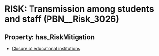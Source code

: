 # RISK: __Transmission among students and staff__ (PBN__Risk_3026)

## Property: has_RiskMitigation

* [Closure of educational institutions](PBN__Mitigation_1332)

